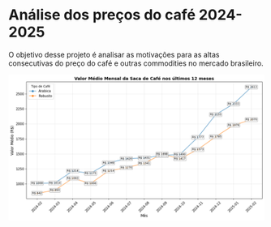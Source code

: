 # Análise dos preços do café 2024-2025

O objetivo desse projeto é analisar as motivações para as altas consecutivas do preço do café e outras commodities no mercado brasileiro.

![alt text](media_mensal_saca_cafe_12meses-1.png)